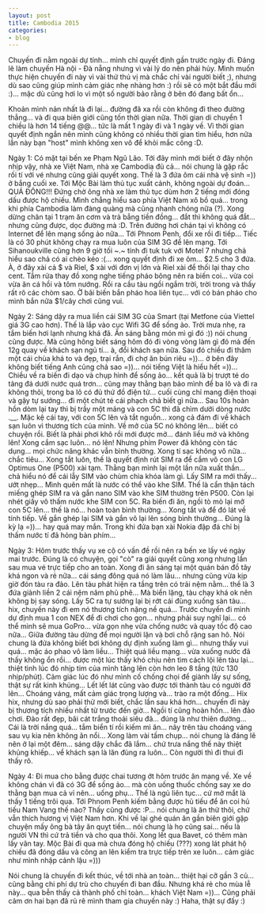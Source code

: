 ```yaml
---
layout: post
title: Cambodia 2015
categories:
- blog
---
```


Chuyến đi nằm ngoài dự tính... mình chỉ quyết định gần trước ngày đi. Đáng lẽ làm chuyến Hà nội - Đà nẵng nhưng vì vài lý do nên phải hủy. Mình muốn thực hiện chuyến đi này vì vài thứ thú vị mà chắc chỉ vài người biết ;), nhưng dù sao cũng giúp mình cảm giác nhẹ nhàng hơn :) rồi sẽ có một bắt đầu mới :)... mặc dù cũng hơi lo vì một số người bảo rằng ở bên đó đang bất ổn...

Khoản mình nản nhất là đi lại... đường đã xa rồi còn không đi theo đường thẳng... và đi qua biên giới cũng tốn thời gian nữa. Thời gian di chuyển 1 chiều là hơn 14 tiếng @@... tức là mất 1 ngày đi và 1 ngày về. Vì thời gian quyết định ngắn nên mình cũng không có nhiều thời gian tìm hiểu, hơn nữa lần này bạn "host" mình không xen vô để khỏi mắc công :D. 

Ngày 1: Có mặt tại bến xe Phạm Ngũ Lão. Tới đây mình mới biết ở đây nhộn nhịp vậy, nhà xe Việt Nam, nhà xe Cambodia đủ cả... nói chung là gặp rắc rối tí với vé nhưng cũng giải quyết xong. Thế là 3 đứa ôm cái nhà vệ sinh =)) ở bắng cuối xe. Tới Mộc Bài làm thủ tục xuất cảnh, không ngoài dự đoán... QUÁ ĐÔNG!!! Đứng chờ ông nhà xe làm thủ tục dùm hơn 2 tiếng mới đóng dấu được hộ chiếu. Mình chẳng hiểu sao phía Việt Nam xô bồ quá... trong khi phía Cambodia làm đàng quàng mà cũng nhanh chóng nữa (?). Xong dừng chân tại 1 trạm ăn cơm và trả bẳng tiền đồng... đắt thì không quá đắt... nhưng cũng được, dọc đường mà :D. Trên đường hơi chán tại vì không có Internet để lên mạng sống ảo nữa... Tới Phnom Penh, đổi xe rồi đi tiếp... Tiếc là có 30 phút không chạy ra mua luôn của SIM 3G để lên mạng. Tới Sihanoukville cũng hơn 9 giờ tối ~.~ tính đi tuk tuk với Motel 7 nhưng chả hiểu sao chả có ai chèo kéo :(... xong quyết định đi xe ôm... $2.5 cho 3 đứa. À, ở đây xài cả $ và Riel, $ xài với đơn vị lớn và Riel xài để thối lại thay cho cent. Tắm rửa thay đồ xong nghe tiếng pháo bông nên ra biến coi... vừa coi vừa ăn cá hồi và tôm nướng. Rồi ra cầu tàu ngồi ngắm trời, trời trong và thấy rất rõ các chòm sao. Ờ bãi biến bắn pháo hoa liên tục... với có bán pháo cho mình bắn nữa $1/cây chơi cũng vui.

Ngày 2: Sáng dậy ra mua liền cái SIM 3G của Smart (tại Metfone của Viettel giá 3G cao hơn). Thế là lắp vào cục Wifi 3G để sống ảo. Trời mưa nhẹ, ra tắm biến hơi lạnh nhưng khá đã. Ăn sáng bằng món mì gì đó :)) nói chung cũng được. Mà cũng hông biết sáng hôm đó đi vòng vòng làm gì đó mà đến 12g quay về khách sạn ngủ tí... à, đổi khách sạn nữa. Sau đó chiều đi thăm một cái chùa khá to và đẹp, trại rắn, đi chợ ăn bún riêu =))... ở bên đây không biết tiếng Anh cũng chả sao =))... nói tiếng Việt là hiểu hết =))... Chiều về ra biến đi dạo và chụp hình để sống ảo... kết quả là bị trượt té do tảng đá dưới nước quá trơn... cũng may thằng bạn bảo mình để ba lô và đi ra không thôi, trong ba lô có đủ thứ đồ điện tử... cuối cùng chỉ mang điện thoại và gậy tự sướng... đi một chút té cái phạch chả biết gì nữa... Sau 10s hoàn hồn dòm lại tay thì bị trầy một mảng và con 5C thì đã chìm dưới dòng nước .__. Mặc kệ cái tay, với con 5C lên và tắt nguồn... xong cả đám đi về khách sạn luôn vì thương tích của mình. Về mở của 5C nó không lên... biết có chuyện rồi. Biết là phải phơi khô rồi mới được mở... đánh liều mở và không lên! Xong cắm sạc luôn... nó lên! Nhưng phím Power đã không còn tác dụng... mọi chức năng khác vẫn bình thường. Xong tí sạc không vô nữa... chắc tiêu... Xong tắt luôn, thế là quyết định rút SIM ra để cắm vô con LG Optimus One (P500) xài tạm. Thằng bạn mình lại một lần nữa xuất thần... chả hiểu nó để cái lẫy SIM vào chùm chìa khóa làm gì. Lấy SIM ra mới thấy... ướt nhẹp... Mình quên mất là nước có thể vào khe SIM. Thế là cẩn thận tách miếng ghép SIM ra và gắn nano SIM vào khe SIM thường trên P500. Còn lại nhét giấy vô thấm nước khe SIM con 5C. Ra biến đi ăn, ngồi tò mò lại mở con 5C lên... thế là nó... hoàn toàn bình thường... Xong tắt và để đó lát về tính tiếp. Về gắn ghép lại SIM và gắn vô lại lên sóng bình thường... Đúng là kỳ lạ =))... hay quá may mắn. Trong khi đứa bạn xài Nokia đập đá chỉ bị thấm nước tí đã hỏng bàn phím...

Ngày 3: Hôm trước thấy vụ xe cộ có vấn đề rồi nên ra bến xe lấy vé ngày mai trước. Đúng là có chuyện, gọi "cò" ra giải quyết cũng xong nhưng lần sau mua vé trực tiếp cho an toàn. Xong đi ăn sáng tại một quán bán đồ tây khá ngon và rẻ nữa... cái sáng đông quá nó làm lâu... nhưng cũng vừa kịp giờ đón tàu ra đảo. Lên tàu phát hiện ra tầng trên có trải nệm nằm... thế là 3 đứa giành liền 2 cái nệm năm phủ phê... Mà biển lặng, tàu chạy khá ok nên không bị say sóng. Lấy 5C ra tự sướng lại bị rớt cái đùng xuống sàn tàu... hix, chuyến này đi em nó thương tích nặng nề quá... Trước chuyến đi mình dự định mua 1 con NEX để đi chơi cho gọn... nhưng phải suy nghĩ lại... có thể mình sẽ mua GoPro... vừa gọn nhẹ vừa chống nước và quay tốc độ cao nữa... Giữa đường tàu dừng để mọi người lặn và bơi chỗ rặng san hô. Nói chung là đứa không biết bơi không dự định xuống làm gì... nhưng thấy vui quá... mặc áo phao vô làm liều... Thiệt quá liều mạng... vừa xuống nước đã thấy không ổn rồi... được một lúc thấy khó chịu nên tìm cách lội lên tàu lại... thiệt tình lúc đó nhịp tim của mình tăng lên còn hơn leo 8 tầng (tức 130 nhịp/phút). Cảm giác lúc đó như mình cố chống chọi để giành lấy sự sống, thật sự rất kinh khủng... Lết lết lát cũng vào được tới thành tàu có người đỡ lên... Choáng váng, mất cảm giác trọng lượng và... trào ra một đống... Hix hix, nhưng dù sao phải thử mới biết, chắc lần sau khá hơn... chuyến đi này bị thương tích nhiều nhất từ trước đến giờ... Ngồi tí cũng hoàn hồn... lên đảo chơi. Đảo rất đẹp, bãi cát trắng thoải siêu đã... đúng là như thiên đường... Cái là trời nắng quá... tắm biển tí rồi kiếm mì ăn... nãy trên tàu choáng váng sau vụ kia nên không ăn nổi... Xong làm vài tấm chụp... nói chung là đáng lẽ nên ở lại một đêm... sáng dậy chắc đã lắm... chứ trưa nắng thế này thiệt khủng khiếp... vể khách sạn là lăn đùng ra luôn... Còn người thì đi thui đi thấy rõ.

Ngày 4: Đi mua cho bằng được chai tương ớt hôm trước ăn mang về. Xe về không chán vì đã có 3G để sống ảo... mà còn uống thuốc chống say xe do thằng bạn mua cả vỉ nên... uống phụ... Thế là ngủ liên tục... cứ mở mắt là thấy 1 tiếng trôi qua. Tới Phnom Penh kiếm bằng được hủ tiếu để ăn coi hủ tiếu Nam Vang thế nào? Thấy cũng được :P... nói chung là ăn thử thôi, chứ vẫn thích hương vị Việt Nam hơn. Khi về lại ghé quán ăn gần biên giới gặp chuyện mấy ông bà tây ăn quỵt tiền... nói chung là họ cũng sai... nếu là người VN thì cứ trả tiền và cho qua thôi. Xong lết qua Bavet, có thêm màn lấy vân tay. Mộc Bài đi qua mà chưa đóng hộ chiếu (???) xong lát phát hộ chiếu đã đóng dấu và công an lên kiểm tra trực tiếp trên xe luôn... cảm giác như mình nhập cảnh lậu =)))

Nói chung là chuyến đi kết thúc, về tới nhà an toàn... thiệt hại cỡ gần 3 củ... cũng bằng chi phí dự trù cho chuyến đi ban đầu. Nhưng khá rẻ cho mùa lễ này... qua bễn thấy cả thành phố chỉ toàn... khách Việt Nam =))... Cũng phải cảm ơn hai bạn đã rủ rê mình tham gia chuyến này :) Haha, thật sự đấy :)